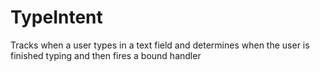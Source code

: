 TypeIntent
==========

Tracks when a user types in a text field and determines when the user is finished typing and then fires a bound handler
